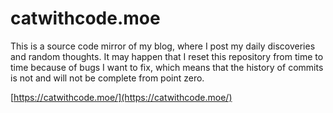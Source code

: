 # catwithcode.moe
This is a source code mirror of my blog, where I post my daily discoveries and random thoughts. It may happen that I reset this repository from time to time because of bugs I want to fix, which means that the history of commits is not and will not be complete from point zero.

[https://catwithcode.moe/](https://catwithcode.moe/)
